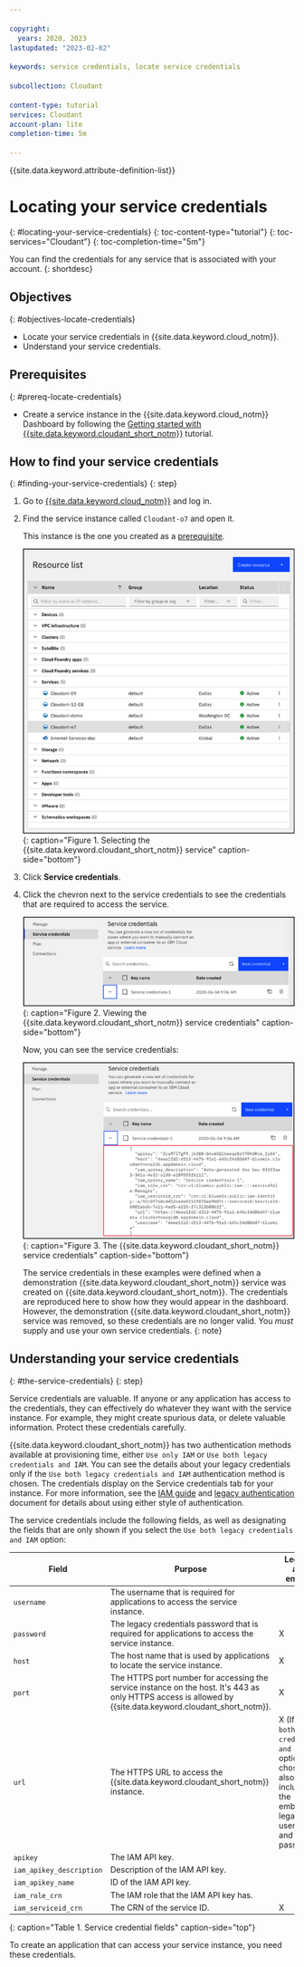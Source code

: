 ```yaml
---

copyright:
  years: 2020, 2023
lastupdated: "2023-02-02"

keywords: service credentials, locate service credentials

subcollection: Cloudant

content-type: tutorial
services: Cloudant
account-plan: lite
completion-time: 5m

---
```


{{site.data.keyword.attribute-definition-list}}

# Locating your service credentials
{: #locating-your-service-credentials}
{: toc-content-type="tutorial"}
{: toc-services="Cloudant"}
{: toc-completion-time="5m"}

You can find the credentials for any service that is associated with your account.
{: shortdesc}

## Objectives
{: #objectives-locate-credentials}

- Locate your service credentials in {{site.data.keyword.cloud_notm}}.
- Understand your service credentials.

## Prerequisites
{: #prereq-locate-credentials}

- Create a service instance in the {{site.data.keyword.cloud_notm}} Dashboard by following the [Getting started with {{site.data.keyword.cloudant_short_notm}}](/docs/Cloudant?topic=Cloudant-getting-started-with-cloudant) tutorial.

## How to find your service credentials
{: #finding-your-service-credentials}
{: step}

1. Go to [{{site.data.keyword.cloud_notm}}](https://cloud.ibm.com/) and log in.

2. Find the service instance called `Cloudant-o7` and open it.

   This instance is the one you created as a [prerequisite](#prereqs-locate-credentials). 

    ![This Resource list is a list of all the instances in your service. Cloudant-07 is the instance we use in this tutorial.](images/img0011.png){: caption="Figure 1. Selecting the {{site.data.keyword.cloudant_short_notm}} service" caption-side="bottom"}

3. Click **Service credentials**.

4. Click the chevron next to the service credentials to see the credentials that are required to access the service. 

    ![Viewing the service credentials.](images/img0052.png){: caption="Figure 2. Viewing the {{site.data.keyword.cloudant_short_notm}} service credentials" caption-side="bottom"}

    Now, you can see the service credentials:

    ![The service credentials in this image are surrounded by a red box. The credentials include apikey, host, iam_apikey_description, iam_apikey_name, iam_role_crn, iam_serviceid_crn, url, and username.](images/img0009.png){: caption="Figure 3. The {{site.data.keyword.cloudant_short_notm}} service credentials" caption-side="bottom"}

    The service credentials in these examples were defined when a demonstration {{site.data.keyword.cloudant_short_notm}} service was created on {{site.data.keyword.cloudant_short_notm}}. The credentials are reproduced here to show how they would appear in the dashboard. However, the demonstration {{site.data.keyword.cloudant_short_notm}} service was removed, so these credentials are no longer valid. You *must* supply and use your own service credentials.
    {: note}

## Understanding your service credentials
{: #the-service-credentials}
{: step}

Service credentials are valuable. If anyone or any application has access to the credentials, they can effectively do whatever they want with the service instance. For example, they might create spurious data, or delete valuable information. Protect these credentials carefully.

{{site.data.keyword.cloudant_short_notm}} has two authentication methods available at provisioning time, either `Use only IAM` or `Use both legacy credentials and IAM`. You can see the details about your legacy credentials only if the `Use both legacy credentials and IAM` authentication method is chosen. The credentials display on the Service credentials tab for your instance. For more information, see the [IAM guide](/docs/Cloudant?topic=Cloudant-managing-access-for-cloudant)
 and [legacy authentication](/docs/Cloudant?topic=Cloudant-managing-access-for-cloudant) document for details about using either style of authentication.

The service credentials include the following fields, as well as designating the fields that are only shown if you select the `Use both legacy credentials and IAM` option:

| Field | Purpose | Legacy-auth enabled |
|------|---------|--------------------|
| `username` | The username that is required for applications to access the service instance. | |
| `password` | The legacy credentials password that is required for applications to access the service instance. | X |
| `host` | The host name that is used by applications to locate the service instance. | X |
| `port` | The HTTPS port number for accessing the service instance on the host. It's 443 as only HTTPS access is allowed by {{site.data.keyword.cloudant_short_notm}}. | X |
| `url`	| The HTTPS URL to access the {{site.data.keyword.cloudant_short_notm}} instance. | X     (If the `Use both legacy credentials and IAM` option is chosen, it also includes the embedded legacy username and password.) |
| `apikey` | The IAM API key. | |
| `iam_apikey_description` | Description of the IAM API key. | |
| `iam_apikey_name` | ID of the IAM API key. | |
| `iam_role_crn` | The IAM role that the IAM API key has. | |
| `iam_serviceid_crn`	| The CRN of the service ID. | X |
{: caption="Table 1. Service credential fields" caption-side="top"}

To create an application that can access your service instance, you need these credentials.
